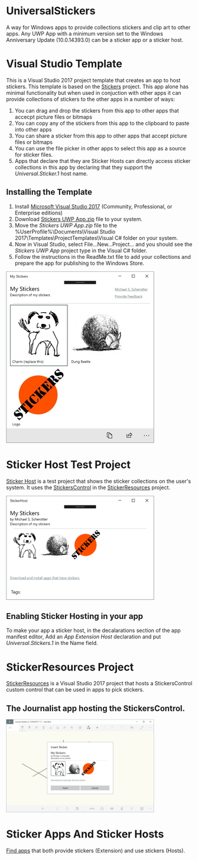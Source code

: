 # UniversalStickers
A way for Windows apps to provide collections stickers and clip art to other apps.  Any UWP App with a minimum version set to the Windows Anniversary Update (10.0.14393.0) can be a sticker app or a sticker host.

# Visual Studio Template
This is a Visual Studio 2017 project template that creates an app to host stickers.  This template is based on the [Stickers](Source/Stickers) project. This app alone has minimal functionality but when used in conjuction with other apps it can provide collections of stickers to the other apps in a number of ways:
1. You can drag and drop the stickers from this app to other apps that accecpt picture files or bitmaps
2. You can copy any of the stickers from this app to the clipboard to paste into other apps
3. You can share a sticker from this app to other apps that accept picture files or bitmaps
4. You can use the file picker in other apps to select this app as a source for sticker files.
5. Apps that declare that they are Sticker Hosts can directly access sticker collections in this app by declaring that they support the *Universal.Sticker.1* host name.

## Installing the Template
1. Install [Microsoft Visual Studio 2017](https://www.visualstudio.com/downloads/) (Community, Professional, or Enterprise editions)
2. Download [Stickers UWP App.zip](https://github.com/mscherotter/UniversalStickers/blob/master/Stickers%20UWP%20App.zip) file to your system.
3. Move the *Stickers UWP App.zip* file to the %UserProfile%\Documents\Visual Studio 2017\Templates\ProjectTemplates\Visual C# folder on your system.
4. Now in Visual Studio, select File...New...Project... and you should see the *Stickers UWP App* project type in the Visual C# folder.
5. Follow the instructions in the ReadMe.txt file to add your collections and prepare the app for publishing to the Windows Store.

![Sticker UWP App Template](Assets/__PreviewImage.jpg)

# Sticker Host Test Project
[Sticker Host](Source/StickerHost) is a test project that shows the sticker collections on the user's system.  It uses the [StickersControl](Source/StickerResources/StickersControl.cs) in the [StickerResources](Source/StickerResources) project.

![Sticker Host Test App](Assets/StickerHost.png)

## Enabling Sticker Hosting in your app
To make your app a sticker host, in the decalarations section of the app manifest editor, Add an *App Extension Host* declaration and put *Universal.Stickers.1* in the Name field.

# StickerResources Project
[StickerResources](Source/StickerResources) is a Visual Studio 2017 project that hosts a StickersControl custom control that can be used in apps to pick stickers.
## The Journalist app hosting the StickersControl.

![Journalist with the StickersControl](Assets/Journalist.png)
# Sticker Apps And Sticker Hosts
[Find apps](StickerApps.md) that both provide stickers (Extension) and use stickers (Hosts).
